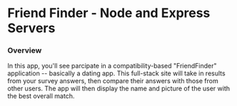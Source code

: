 # Friend Finder - Node and Express Servers

### Overview

In this app, you'll see parcipate in a compatibility-based "FriendFinder" application -- basically a dating app. This full-stack site will take in results from your survey answers, then compare their answers with those from other users. The app will then display the name and picture of the user with the best overall match. 
